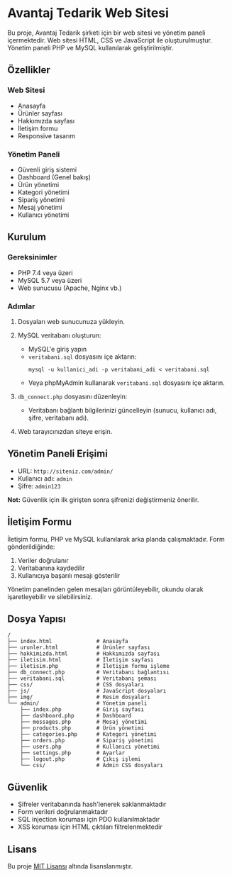 # Avantaj Tedarik Web Sitesi

Bu proje, Avantaj Tedarik şirketi için bir web sitesi ve yönetim paneli içermektedir. Web sitesi HTML, CSS ve JavaScript ile oluşturulmuştur. Yönetim paneli PHP ve MySQL kullanılarak geliştirilmiştir.

## Özellikler

### Web Sitesi
- Anasayfa
- Ürünler sayfası
- Hakkımızda sayfası
- İletişim formu
- Responsive tasarım

### Yönetim Paneli
- Güvenli giriş sistemi
- Dashboard (Genel bakış)
- Ürün yönetimi
- Kategori yönetimi
- Sipariş yönetimi
- Mesaj yönetimi
- Kullanıcı yönetimi

## Kurulum

### Gereksinimler
- PHP 7.4 veya üzeri
- MySQL 5.7 veya üzeri
- Web sunucusu (Apache, Nginx vb.)

### Adımlar

1. Dosyaları web sunucunuza yükleyin.

2. MySQL veritabanı oluşturun:
   - MySQL'e giriş yapın
   - `veritabani.sql` dosyasını içe aktarın:
     ```
     mysql -u kullanici_adi -p veritabani_adi < veritabani.sql
     ```
   - Veya phpMyAdmin kullanarak `veritabani.sql` dosyasını içe aktarın.

3. `db_connect.php` dosyasını düzenleyin:
   - Veritabanı bağlantı bilgilerinizi güncelleyin (sunucu, kullanıcı adı, şifre, veritabanı adı).

4. Web tarayıcınızdan siteye erişin.

## Yönetim Paneli Erişimi

- URL: `http://siteniz.com/admin/`
- Kullanıcı adı: `admin`
- Şifre: `admin123`

**Not:** Güvenlik için ilk girişten sonra şifrenizi değiştirmeniz önerilir.

## İletişim Formu

İletişim formu, PHP ve MySQL kullanılarak arka planda çalışmaktadır. Form gönderildiğinde:

1. Veriler doğrulanır
2. Veritabanına kaydedilir
3. Kullanıcıya başarılı mesajı gösterilir

Yönetim panelinden gelen mesajları görüntüleyebilir, okundu olarak işaretleyebilir ve silebilirsiniz.

## Dosya Yapısı

```
/
├── index.html              # Anasayfa
├── urunler.html            # Ürünler sayfası
├── hakkimizda.html         # Hakkımızda sayfası
├── iletisim.html           # İletişim sayfası
├── iletisim.php            # İletişim formu işleme
├── db_connect.php          # Veritabanı bağlantısı
├── veritabani.sql          # Veritabanı şeması
├── css/                    # CSS dosyaları
├── js/                     # JavaScript dosyaları
├── img/                    # Resim dosyaları
└── admin/                  # Yönetim paneli
    ├── index.php           # Giriş sayfası
    ├── dashboard.php       # Dashboard
    ├── messages.php        # Mesaj yönetimi
    ├── products.php        # Ürün yönetimi
    ├── categories.php      # Kategori yönetimi
    ├── orders.php          # Sipariş yönetimi
    ├── users.php           # Kullanıcı yönetimi
    ├── settings.php        # Ayarlar
    ├── logout.php          # Çıkış işlemi
    └── css/                # Admin CSS dosyaları
```

## Güvenlik

- Şifreler veritabanında hash'lenerek saklanmaktadır
- Form verileri doğrulanmaktadır
- SQL injection koruması için PDO kullanılmaktadır
- XSS koruması için HTML çıktıları filtrelenmektedir

## Lisans

Bu proje [MIT Lisansı](LICENSE) altında lisanslanmıştır.